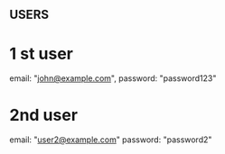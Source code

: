 ## **USERS**
# 1 st user
email: "john@example.com",
password: "password123"

# 2nd user
 email: "user2@example.com"
 password: "password2"
